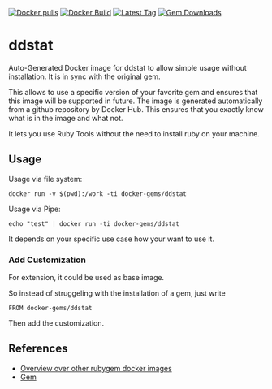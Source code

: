 [![Docker pulls](https://img.shields.io/docker/pulls/rubygem/ddstat.svg)](https://hub.docker.com/r/rubygem/ddstat/)
[![Docker Build](https://img.shields.io/docker/automated/rubygem/ddstat.svg)](https://hub.docker.com/r/rubygem/ddstat/)
[![Latest Tag](https://img.shields.io/github/tag/docker-rubygem/ddstat.svg)](https://hub.docker.com/r/rubygem/ddstat/)
[![Gem Downloads](https://img.shields.io/gem/dt/ddstat.svg)](https://rubygems.org/gems/ddstat/)
# ddstat

Auto-Generated Docker image for ddstat to allow simple usage without installation.
It is in sync with the original gem.

This allows to use a specific version of your favorite gem and ensures that this image will be supported in future.
The image is generated automatically from a github repository by Docker Hub.
This ensures that you exactly know what is in the image and what not.

It lets you use Ruby Tools without the need to install ruby on your machine.

## Usage

Usage via file system:

`docker run -v $(pwd):/work -ti docker-gems/ddstat`

Usage via Pipe:

`echo "test" | docker run -ti docker-gems/ddstat`

It depends on your specific use case how your want to use it.

### Add Customization

For extension, it could be used as base image.

So instead of struggeling with the installation of a gem, just write

`FROM docker-gems/ddstat`

Then add the customization.

## References

 - [Overview over other rubygem docker images](https://github.com/thinkbot/docker-rubygem)
 - [Gem](https://rubygems.org/gems/ddstat/)
